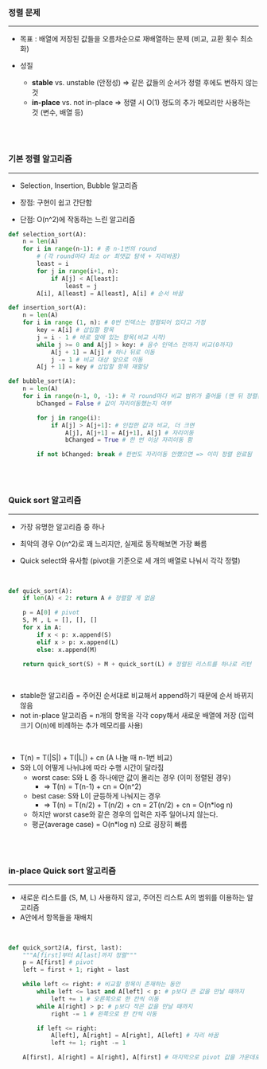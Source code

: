 ### 정렬 문제

---

- 목표 : 배열에 저장된 값들을 오름차순으로 재배열하는 문제 (비교, 교환 횟수 최소화)

- 성질
  - **stable** vs. unstable (안정성) ⇒ 같은 값들의 순서가 정렬 후에도 변하지 않는 것
  - **in-place** vs. not in-place ⇒ 정렬 시 O(1) 정도의 추가 메모리만 사용하는 것 (변수, 배열 등)

<br/>
<br/>

### 기본 정렬 알고리즘

---

- Selection, Insertion, Bubble 알고리즘

- 장점: 구현이 쉽고 간단함

- 단점: O(n^2)에 작동하는 느린 알고리즘

```python
def selection_sort(A):
    n = len(A)
    for i in range(n-1): # 총 n-1번의 round
        # (각 round마다 최소 or 최댓값 탐색 + 자리바꿈)
        least = i
        for j in range(i+1, n):
            if A[j] < A[least]:
                least = j
        A[i], A[least] = A[least], A[i] # 순서 바꿈
```

```python
def insertion_sort(A):
    n = len(A)
    for i in range (1, n): # 0번 인덱스는 정렬되어 있다고 가정
        key = A[i] # 삽입할 항목
        j = i - 1 # 바로 앞에 있는 항목(비교 시작)
        while j >= 0 and A[j] > key: # 음수 인덱스 전까지 비교(0까지)
            A[j + 1] = A[j] # 하나 뒤로 이동
            j -= 1 # 비교 대상 앞으로 이동
        A[j + 1] = key # 삽입할 항목 재할당
```

```python
def bubble_sort(A):
    n = len(A)
    for i in range(n-1, 0, -1): # 각 round마다 비교 범위가 줄어듦 (맨 뒤 정렬된 부분 제외)
        bChanged = False # 값이 자리이동했는지 여부

        for j in range(i):
            if A[j] > A[j+1]: # 인접한 값과 비교, 더 크면
                A[j], A[j+1] = A[j+1], A[j] # 자리이동
                bChanged = True # 한 번 이상 자리이동 함

        if not bChanged: break # 한번도 자리이동 안했으면 => 이미 정렬 완료됨
```

<br/>
<br/>

### Quick sort 알고리즘

---

- 가장 유명한 알고리즘 중 하나

- 최악의 경우 O(n^2)로 꽤 느리지만, 실제로 동작해보면 가장 빠름

- Quick select와 유사함 (pivot을 기준으로 세 개의 배열로 나눠서 각각 정렬)

<br/>

```python
def quick_sort(A):
	if len(A) < 2: return A # 정렬할 게 없음

	p = A[0] # pivot
	S, M , L = [], [], []
	for x in A:
		if x < p: x.append(S)
		elif x > p: x.append(L)
		else: x.append(M)

	return quick_sort(S) + M + quick_sort(L) # 정렬된 리스트를 하나로 리턴
```

<br/>

- stable한 알고리즘 = 주어진 순서대로 비교해서 append하기 때문에 순서 바뀌지 않음
- not in-place 알고리즘 = n개의 항목을 각각 copy해서 새로운 배열에 저장 (입력 크기 O(n)에 비례하는 추가 메모리를 사용)

<br/>

- T(n) = T(|S|) + T(|L|) + cn (A 나눌 때 n-1번 비교)
- S와 L이 어떻게 나뉘냐에 따라 수행 시간이 달라짐
  - worst case: S와 L 중 하나에만 값이 몰리는 경우 (이미 정렬된 경우)
    - ⇒ T(n) = T(n-1) + cn = O(n^2)
  - best case: S와 L이 균등하게 나눠지는 경우
    - ⇒ T(n) = T(n/2) + T(n/2) + cn = 2T(n/2) + cn = O(n\*log n)
  - 하지만 worst case와 같은 경우의 입력은 자주 일어나지 않는다.
  - 평균(average case) = O(n\*log n) 으로 굉장히 빠름

<br/>
<br/>

### in-place Quick sort 알고리즘

---

- 새로운 리스트를 (S, M, L) 사용하지 않고, 주어진 리스트 A의 범위를 이용하는 알고리즘
- A안에서 항목들을 재배치

<br/>

```python
def quick_sort2(A, first, last):
	"""A[first]부터 A[last]까지 정렬"""
	p = A[first] # pivot
	left = first + 1; right = last

	while left <= right: # 비교할 항목이 존재하는 동안
		while left <= last and A[left] < p: # p보다 큰 값을 만날 때까지
			left += 1 # 오른쪽으로 한 칸씩 이동
		while A[right] > p: # p보다 작은 값을 만날 때까지
			right -= 1 # 왼쪽으로 한 칸씩 이동

		if left <= right:
			A[left], A[right] = A[right], A[left] # 자리 바꿈
			left += 1; right -= 1

	A[first], A[right] = A[right], A[first] # 마지막으로 pivot 값을 가운데로 이동
```
